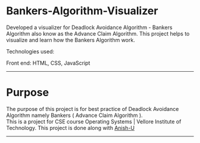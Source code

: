 # Bankers-Algorithm-Visualizer

Developed a visualizer for Deadlock Avoidance Algorithm - Bankers Algorithm also know as the Advance Claim Algorithm.
This project helps to visualize and learn how the Bankers Algorithm work.

Technologies used:

Front end: HTML, CSS, JavaScript<br>

---

# Purpose

The purpose of this project is for best practice of Deadlock Avoidance Algorithm namely Bankers ( Advance Claim Algorithm ).<br>
This is a project for CSE course Operating Systems | Vellore Institute of Technology. This project is done along with [Anish-U](https://github.com/Anish-U/)

---

